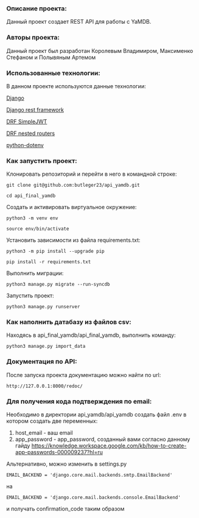 ### Описание проекта:

Данный проект создает REST API для работы с YaMDB.

### Авторы проекта:

Данный проект был разработан Королевым Владимиром, Максименко Стефаном и Полывяным Артемом

### Использованные технологии:

В данном проекте используются данные технологии:

[Django](https://www.djangoproject.com/)

[Django rest framework](https://www.django-rest-framework.org/)

[DRF SimpleJWT](https://django-rest-framework-simplejwt.readthedocs.io/en/latest/)

[DRF nested routers](https://github.com/alanjds/drf-nested-routers)

[python-dotenv](https://pypi.org/project/python-dotenv/)

### Как запустить проект:

Клонировать репозиторий и перейти в него в командной строке:

```
git clone git@github.com:butleger23/api_yamdb.git
```

```
cd api_final_yamdb
```

Cоздать и активировать виртуальное окружение:

```
python3 -m venv env
```

```
source env/bin/activate
```

Установить зависимости из файла requirements.txt:

```
python3 -m pip install --upgrade pip
```

```
pip install -r requirements.txt
```

Выполнить миграции:

```
python3 manage.py migrate --run-syncdb
```

Запустить проект:

```
python3 manage.py runserver
```
### Как наполнить датабазу из файлов csv:

Находясь в api_final_yamdb/api_final_yamdb, выполнить команду:
```
python3 manage.py import_data
```
### Документация по API:

После запуска проекта документацию можно найти по url:
```
http://127.0.0.1:8000/redoc/
```
### Для получения кода подтверждения по email:

Необходимо в директории api_yamdb/api_yamdb создать файл .env в котором создать две переменных:
1) host_email - ваш email
2) app_password - app_password, созданный вами согласно данному гайду https://knowledge.workspace.google.com/kb/how-to-create-app-passwords-000009237?hl=ru

Альтернативно, можно изменить в settings.py
```
EMAIL_BACKEND = 'django.core.mail.backends.smtp.EmailBackend'
```
на
```
EMAIL_BACKEND = 'django.core.mail.backends.console.EmailBackend'
```
и получать confirmation_code таким образом